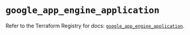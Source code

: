 # `google_app_engine_application`

Refer to the Terraform Registry for docs: [`google_app_engine_application`](https://registry.terraform.io/providers/hashicorp/google/5.37.0/docs/resources/app_engine_application).
